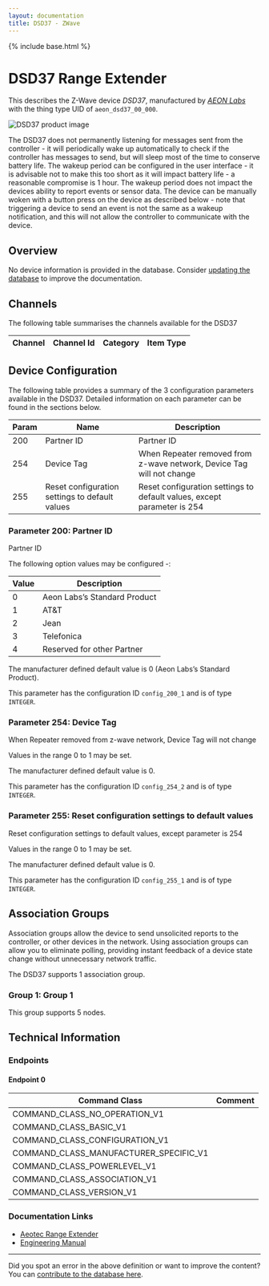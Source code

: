 ```yaml
---
layout: documentation
title: DSD37 - ZWave
---
```


{% include base.html %}

# DSD37 Range Extender
This describes the Z-Wave device *DSD37*, manufactured by *[AEON Labs](http://aeotec.com/)* with the thing type UID of ```aeon_dsd37_00_000```.

<img src="https://www.cd-jackson.com/zwave_device_uploads/66/66_default.jpg" alt="DSD37 product image">


The DSD37 does not permanently listening for messages sent from the controller - it will periodically wake up automatically to check if the controller has messages to send, but will sleep most of the time to conserve battery life. The wakeup period can be configured in the user interface - it is advisable not to make this too short as it will impact battery life - a reasonable compromise is 1 hour. The wakeup period does not impact the devices ability to report events or sensor data. The device can be manually woken with a button press on the device as described below - note that triggering a device to send an event is not the same as a wakeup notification, and this will not allow the controller to communicate with the device.

## Overview

No device information is provided in the database. Consider [updating the database](http://www.cd-jackson.com/index.php/zwave/zwave-device-database/zwave-device-list/devicesummary/66) to improve the documentation.

## Channels

The following table summarises the channels available for the DSD37

| Channel | Channel Id | Category | Item Type |
|---------|------------|----------|-----------|



## Device Configuration

The following table provides a summary of the 3 configuration parameters available in the DSD37.
Detailed information on each parameter can be found in the sections below.

| Param | Name  | Description |
|-------|-------|-------------|
| 200 | Partner ID | Partner ID |
| 254 | Device Tag | When Repeater removed from z-wave network, Device Tag will not change |
| 255 | Reset configuration settings to default values | Reset configuration settings to default values, except parameter is 254 |

### Parameter 200: Partner ID

Partner ID

The following option values may be configured -:

| Value  | Description |
|--------|-------------|
| 0 | Aeon Labs’s Standard Product |
| 1 | AT&T |
| 2 | Jean |
| 3 | Telefonica |
| 4 | Reserved for other Partner |

The manufacturer defined default value is 0 (Aeon Labs’s Standard Product).

This parameter has the configuration ID ```config_200_1``` and is of type ```INTEGER```.


### Parameter 254: Device Tag

When Repeater removed from z-wave network, Device Tag will not change

Values in the range 0 to 1 may be set.

The manufacturer defined default value is 0.

This parameter has the configuration ID ```config_254_2``` and is of type ```INTEGER```.


### Parameter 255: Reset configuration settings to default values

Reset configuration settings to default values, except parameter is 254

Values in the range 0 to 1 may be set.

The manufacturer defined default value is 0.

This parameter has the configuration ID ```config_255_1``` and is of type ```INTEGER```.


## Association Groups

Association groups allow the device to send unsolicited reports to the controller, or other devices in the network. Using association groups can allow you to eliminate polling, providing instant feedback of a device state change without unnecessary network traffic.

The DSD37 supports 1 association group.

### Group 1: Group 1


This group supports 5 nodes.

## Technical Information

### Endpoints

#### Endpoint 0

| Command Class | Comment |
|---------------|---------|
| COMMAND_CLASS_NO_OPERATION_V1| |
| COMMAND_CLASS_BASIC_V1| |
| COMMAND_CLASS_CONFIGURATION_V1| |
| COMMAND_CLASS_MANUFACTURER_SPECIFIC_V1| |
| COMMAND_CLASS_POWERLEVEL_V1| |
| COMMAND_CLASS_ASSOCIATION_V1| |
| COMMAND_CLASS_VERSION_V1| |

### Documentation Links

* [Aeotec Range Extender](https://www.cd-jackson.com/zwave_device_uploads/66/20-Range-Extender--Repeater-.pdf)
* [Engineering Manual](https://www.cd-jackson.com/zwave_device_uploads/66/z-wave-plus-aeotec-range-extender-engineering-sheet.pdf)

---

Did you spot an error in the above definition or want to improve the content?
You can [contribute to the database here](http://www.cd-jackson.com/index.php/zwave/zwave-device-database/zwave-device-list/devicesummary/66).
